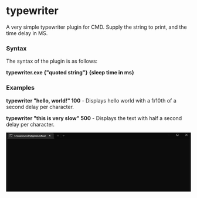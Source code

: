 # typewriter
A very simple typewriter plugin for CMD. Supply the string to print, and the time delay in MS.

### Syntax

The syntax of the plugin is as follows:

**typewriter.exe {"quoted string"} {sleep time in ms}**

### Examples

**typewriter "hello, world!" 100** - Displays hello world with a 1/10th of a second delay per character.

**typewriter "this is very slow" 500** - Displays the text with half a second delay per character.

![This is an example image](woah.gif)
